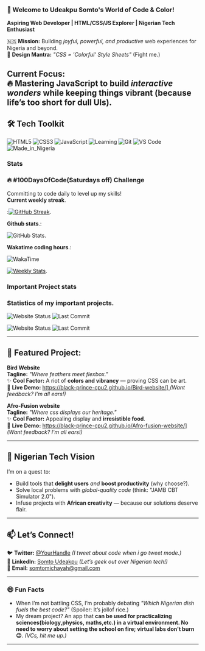 ### 🌟 Welcome to Udeakpu Somto's World of Code & Color!  
**Aspiring Web Developer | HTML/CSS/JS Explorer | Nigerian Tech Enthusiast**  

🇳🇬 **Mission:** Building *joyful, powerful, and productive* web experiences for Nigeria and beyond.  
🎨 **Design Mantra:** *"CSS = 'Colorful' Style Sheets"* (Fight me.)  

**Current Focus:**  
🔥 Mastering JavaScript to build *interactive wonders* while keeping things **vibrant** (because life’s too short for dull UIs).
---

## 🛠️ Tech Toolkit  
![HTML5](https://img.shields.io/badge/HTML5-E34F26?style=for-the-badge&logo=html5&logoColor=white)
![CSS3](https://img.shields.io/badge/CSS3-1572B6?style=for-the-badge&logo=css3&logoColor=white)
![JavaScript](https://img.shields.io/badge/JavaScript-F7DF1E?style=for-the-badge&logo=javascript&logoColor=black)
![Learning](https://img.shields.io/badge/Learning-JS-9cf?style=for-the-badge)
![Git](https://img.shields.io/badge/Git-F05032?style=for-the-badge&logo=git&logoColor=white)
![VS Code](https://img.shields.io/badge/VS_Code-007ACC?style=for-the-badge&logo=visual-studio-code&logoColor=white)
![Made_in_Nigeria](https://img.shields.io/badge/MADE_IN_NG-1DA1F2?style=for-the-badge&logo=data:image/svg+xml;base64,PHN2ZyB4bWxucz0iaHR0cDovL3d3dy53My5vcmcvMjAwMC9zdmciIHZpZXdCb3g9IjAgMCA1MTIgNTEyIj48cGF0aCBmaWxsPSIjMDA3MjAwIiBkPSJNMCAwaDUxMnY1MTJIMHoiLz48cGF0aCBmaWxsPSIjZmZmIiBkPSJNMjU2IDI1Nk0xNzAgMjU2aDE3MiIvPjwvc3ZnPg==)

### Stats

### 🔥 #100DaysOfCode(Saturdays off) Challenge  
   Committing to code daily to level up my skills!  
   **Current weekly streak**.
   
   :[![GitHub Streak](https://streak-stats.demolab.com?user=Black-prince-cpu2&theme=dark&mode=weekly&fire=FF0000&ring=FF0000&currStreakLabel=FFFFFF)](https://git.io/streak-stats).
   
   **Github stats**.:
   
   ![GitHub Stats](https://github-readme-stats.vercel.app/api?username=Black-prince-cpu2&show_icons=true).
   
   **Wakatime coding hours**.:
   
   ![WakaTime](https://wakatime.com/badge/user/Black_Prince.svg?v=1)
   
   [![Weekly Stats](https://github-readme-stats.vercel.app/api/wakatime?username=@Black_Prince&layout=compact&theme=dark)](https://wakatime.com/@Black_Prince).
   
### Important Project stats
  
### Statistics of my important projects.
![Website Status](https://img.shields.io/website?url=https://https://black-prince-cpu2.github.io/Bird-website/)
![Last Commit](https://img.shields.io/github/last-commit/Black-prince-cpu2/Bird-website)

![Website Status](https://img.shields.io/website?url=https://https://https://black-prince-cpu2.github.io/Afro-fusion-website/)
![Last Commit](https://img.shields.io/github/last-commit/Black-prince-cpu2/Afro-fusion-website)


---
## 🦜 Featured Project: 
**Bird Website**  
**Tagline:** *"Where feathers meet flexbox."*  
✨ **Cool Factor:** A riot of **colors and vibrancy** — proving CSS can be art.  
🔗 **Live Demo:** [https://black-prince-cpu2.github.io/Bird-website/]  ](#) *(Want feedback? I’m all ears!)*

**Afro-Fusion website**  
**Tagline:** *"Where css displays our heritage."*  
✨ **Cool Factor:** Appealing display and **irresistible food**.  
🔗 **Live Demo:** [https://black-prince-cpu2.github.io/Afro-fusion-website/]  ](#) *(Want feedback? I’m all ears!)*  

---

## 🚀 Nigerian Tech Vision  
I’m on a quest to:  
- Build tools that **delight users** *and* **boost productivity** (why choose?).  
- Solve local problems with *global-quality code* (think: "JAMB CBT Simulator 2.0").  
- Infuse projects with **African creativity** — because our solutions deserve flair.  

---

## 📫 Let’s Connect!  
🐦 **Twitter:** [@YourHandle](https://twitter.com/) *(I tweet about code when i go tweet mode.)*  
💼 **LinkedIn:** [Somto Udeakpu](https://www.linkedin.com/in/somto-udeakpu-63a1542b7/?trk=opento_sprofile_pfeditor) *(Let’s geek out over Nigerian tech!)*  
📧 **Email:** somtomichayah@gmail.com  

---

### 😄 Fun Facts  
- When I’m not battling CSS, I’m probably debating *"Which Nigerian dish fuels the best code?"* (Spoiler: It’s jollof rice.)  
- My dream project? An app that **can be used for practicalizing sciences(biology,physics, maths,etc.) in a virtual environment. No need to worry about setting the school on fire; virtual labs don't burn 😉**. *(VCs, hit me up.)*  

--- 

